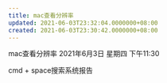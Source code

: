 ```yaml
---
title: mac查看分辨率
updated: 2021-06-03T23:32:04.0000000+08:00
created: 2021-06-03T23:30:42.0000000+08:00
---
```


mac查看分辨率
2021年6月3日 星期四
下午11:30

cmd + space搜索系统报告

